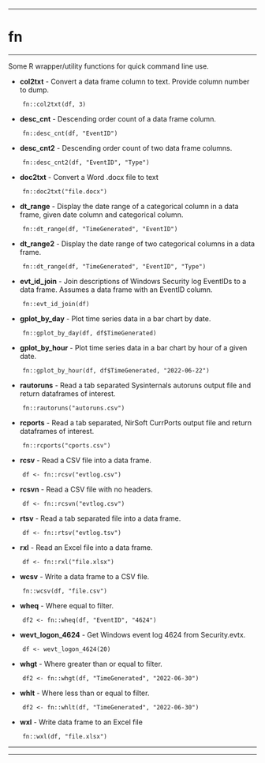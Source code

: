 
***

# fn

***

Some R wrapper/utility functions for quick command line use.

* **col2txt** - Convert a data frame column to text.  Provide column number to dump.

```
    fn::col2txt(df, 3)
```

* **desc_cnt** - Descending order count of a data frame column.

```
    fn::desc_cnt(df, "EventID")
```

* **desc_cnt2** - Descending order count of two data frame columns.

```
    fn::desc_cnt2(df, "EventID", "Type")
```

* **doc2txt** - Convert a Word .docx file to text

```
    fn::doc2txt("file.docx")
```

* **dt_range** - Display the date range of a categorical column in a data frame, given date column and categorical column.

```
    fn::dt_range(df, "TimeGenerated", "EventID")
```

* **dt_range2** - Display the date range of two categorical columns in a data frame.

```
    fn::dt_range(df, "TimeGenerated", "EventID", "Type")
```

* **evt_id_join** - Join descriptions of Windows Security log EventIDs to a data frame.  Assumes a data frame with an EventID column.

```
    fn::evt_id_join(df)
```

* **gplot_by_day** - Plot time series data in a bar chart by date.

```
    fn::gplot_by_day(df, df$TimeGenerated)    
```

* **gplot_by_hour** - Plot time series data in a bar chart by hour of a given date.

```
    fn::gplot_by_hour(df, df$TimeGenerated, "2022-06-22")
```

* **rautoruns** - Read a tab separated Sysinternals autoruns output file and return dataframes of interest.  

```
    fn::rautoruns("autoruns.csv")
```

* **rcports** - Read a tab separated, NirSoft CurrPorts output file and return dataframes of interest.  

```
    fn::rcports("cports.csv")
```

* **rcsv** - Read a CSV file into a data frame.  

```
    df <- fn::rcsv("evtlog.csv")
```

* **rcsvn** - Read a CSV file with no headers.  

```
    df <- fn::rcsvn("evtlog.csv")
```

* **rtsv** - Read a tab separated file into a data frame.  

```
    df <- fn::rtsv("evtlog.tsv")
```

* **rxl** - Read an Excel file into a data frame.

```
    df <- fn::rxl("file.xlsx")
```

* **wcsv** - Write a data frame to a CSV file.

```
    fn::wcsv(df, "file.csv")
```

* **wheq** - Where equal to filter.

```
    df2 <- fn::wheq(df, "EventID", "4624")
```

* **wevt_logon_4624** - Get Windows event log 4624 from Security.evtx.

```
    df <- wevt_logon_4624(20)
```

* **whgt** - Where greater than or equal to filter. 

```
    df2 <- fn::whgt(df, "TimeGenerated", "2022-06-30")
```

* **whlt** - Where less than or equal to filter.

```
    df2 <- fn::whlt(df, "TimeGenerated", "2022-06-30")
```

* **wxl** - Write data frame to an Excel file

```
    fn::wxl(df, "file.xlsx")
```


***
***
